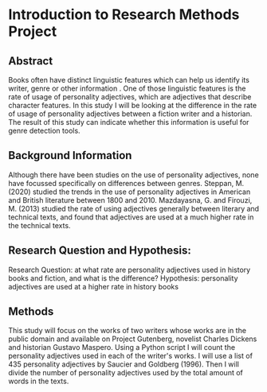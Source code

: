 # Introduction to Research Methods Project

## Abstract
Books often have distinct linguistic features which can help us identify its writer, genre or other information . One of those linguistic features
is the rate of usage of personality adjectives, which are adjectives that describe character features. In this study I will be looking at the 
difference in the rate of usage of personality adjectives between a fiction writer and a historian. The result of this study can indicate whether
this information is useful for genre detection tools.
                                                                                            

## Background Information
Although there have been studies on the use of personality adjectives, none have focussed specifically on differences between genres.
Steppan, M. (2020) studied the trends in the use of personality adjectives in American and British literature between 1800 and 2010.
Mazdayasna, G. and Firouzi, M. (2013) studied the rate of using adjectives generally between literary and technical texts, and found that
adjectives are used at a much higher rate in the technical texts.

## Research Question and Hypothesis:
Research Question: at what rate are personality adjectives used in history books and fiction, and what is the difference?
Hypothesis: personality adjectives are used at a higher rate in history books

## Methods
This study will focus on the works of two writers whose works are in the public domain and available on Project Gutenberg, novelist 
Charles Dickens and historian Gustavo Maspero. Using a Python script I will count the personality adjectives used in each of the writer's works.
I will use a list of 435 personality adjectives by Saucier and Goldberg (1996). Then I will divide the number of personality adjectives used by the total amount of words in the texts.
